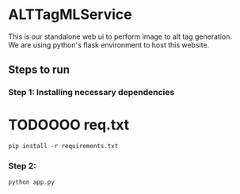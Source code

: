 # ALTTagMLService

This is our standalone web ui to perform image to alt tag generation.\
We are using python's flask environment to host this website.

## Steps to run

### Step 1: Installing necessary dependencies
# TODOOOO req.txt
`pip install -r requirements.txt`

### Step 2:
`python app.py`